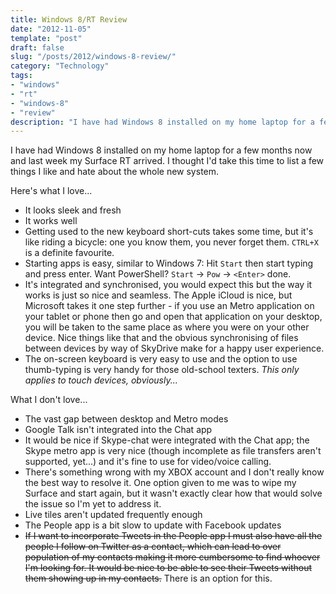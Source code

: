 ```yaml
---
title: Windows 8/RT Review
date: "2012-11-05"
template: "post"
draft: false
slug: "/posts/2012/windows-8-review/"
category: "Technology"
tags:
- "windows"
- "rt"
- "windows-8"
- "review"
description: "I have had Windows 8 installed on my home laptop for a few months now and last week my Surface RT arrived. I thought I'd take this time to list a few things I like and hate about the whole new system."
---
```

I have had Windows 8 installed on my home laptop for a few months now and last week my Surface RT arrived. I thought I'd take this time to list a few things I like and hate about the whole new system.

Here's what I love...

* It looks sleek and fresh
* It works well
* Getting used to the new keyboard short-cuts takes some time, but it's like riding a bicycle: one you know them, you never forget them. `CTRL+X` is a definite favourite.
* Starting apps is easy, similar to Windows 7: Hit `Start` then start typing and press enter. Want PowerShell? `Start` -> `Pow` -> `<Enter>` done.
* It's integrated and synchronised, you would expect this but the way it works is just so nice and seamless. The Apple iCloud is nice, but Microsoft takes it one step further - if you use an Metro application on your tablet or phone then go and open that application on your desktop, you will be taken to the same place as where you were on your other device. Nice things like that and the obvious synchronising of files between devices by way of SkyDrive make for a happy user experience.
* The on-screen keyboard is very easy to use and the option to use thumb-typing is very handy for those old-school texters. *This only applies to touch devices, obviously...*

What I don't love...

* The vast gap between desktop and Metro modes
* Google Talk isn't integrated into the Chat app
* It would be nice if Skype-chat were integrated with the Chat app; the Skype metro app is very nice (though incomplete as file transfers aren't supported, yet...) and it's fine to use for video/voice calling.
* There's something wrong with my XBOX account and I don't really know the best way to resolve it. One option given to me was to wipe my Surface and start again, but it wasn't exactly clear how that would solve the issue so I'm yet to address it.
* Live tiles aren't updated frequently enough
* The People app is a bit slow to update with Facebook updates
* <span style="text-decoration:line-through">If I want to incorporate Tweets in the People app I must also have all the people I follow on Twitter as a contact, which can lead to over population of my contacts making it more cumbersome to find whoever I'm looking for. It would be nice to be able to see their Tweets without them showing up in my contacts.</span> There is an option for this.